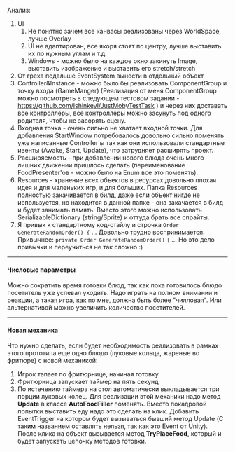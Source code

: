Анализ:
1) UI
	1) Не понятно зачем все канвасы реализованы через WorldSpace, лучше Overlay
	2) UI не адаптирован, все якоря стоят по центру, лучше выставить их по нужным углам и т.д.
	3) Windows - можно было на каждое окно закинуть Image, выставить изображение и выставить его stretch/stretch
2) От греха подальше EventSystem вынести в отдельный объект
3) Controller&Instance - можно было бы реализовать ComponentGroup и точку входа (GameManger) (Реализация от меня ComponentGroup можно посмотреть в следующем тестовом задании - https://github.com/IshinkeyI/JustMobyTestTask ) и через них доставать все контроллеры, все контроллеры можно засунуть под одного родителя, чтобы не засорять сцену.
4) Входная точка - очень сильно не хватает входной точки. Для добавления StartWindow потребовалось довольно сильно поменять уже написанные Controller'ы так как они использовали стандартные ивенты (Awake, Start, Update), что затрудняет расширять проект.
5) Расширяемость - при добавлении нового блюда очень много лишних движении пришлось сделать (переименование FoodPresenter'ов - можно было на Enum все это поменять). 
6) Resources - хранение всех объектов в ресурсах довольно плохая идея и для маленьких игр, и для больших. Папка Resources полностью закачивается в билд, даже если объект нигде не используется, но находится в данной папке - она закачается в билд и будет занимать память. Вместо этого можно использовать SerializableDictionary (string/Sprite) и оттуда брать все спрайты.
7) Я привык к стандартному код-стайлу и строчка 
		 `Order GenerateRandomOrder() {` ...
Довольно трудно воспринимается. 
Привычнее:
`private Order GenerateRandomOrder()`
`{`  ...
Но это дело привычки и переучиться не так сложно :)




---
#### Числовые параметры
Можно сократить время готовки блюд, так как пока готовилось блюдо посетитель уже успевал уходить. Надо играть на полном внимании и реакции, а такая игра, как по мне, должна быть более "чилловая". Или альтернативой можно увеличить количество посетителей.

---
#### Новая механика 
Что нужно сделать, если будет необходимость реализовать в рамках этого прототипа еще одно блюдо (луковые кольца, жареные во фритюре) с новой механикой: 
1) Игрок тапает по фритюрнице, начиная готовку 
2) Фритюрница запускает таймер на пять секунд 
3) По истечению таймера на стол автоматически выкладывается три порции луковых колец. 
Для реализации этой механики надо метод **Update** в классе **AutoFoodFiller** поменять. 
Вместо покадровой попытки выставить еду надо это сделать на клик. Добавить EventTrigger на котором будет вызываться бывший метод Update (С таким названием оставлять нельзя, так как это Event от Unity). После клика на объект вызывается метод **TryPlaceFood**, который и будет запускать цепочку методов готовки. 